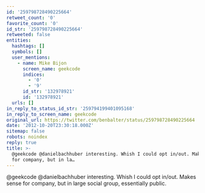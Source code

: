 ```yaml
---
id: '259798728490225664'
retweet_count: '0'
favorite_count: '0'
id_str: '259798728490225664'
retweeted: false
entities:
  hashtags: []
  symbols: []
  user_mentions:
    - name: Mike Bijon
      screen_name: geekcode
      indices:
        - '0'
        - '9'
      id_str: '132978921'
      id: '132978921'
  urls: []
in_reply_to_status_id_str: '259794199401095168'
in_reply_to_screen_name: geekcode
original_url: https://twitter.com/benbalter/status/259798728490225664
date: '2012-10-20T23:30:18.000Z'
sitemap: false
robots: noindex
reply: true
title: >-
  @geekcode @danielbachhuber interesting. Whish I could opt in/out. Makes sense
  for company, but in la…
---
```


@geekcode @danielbachhuber interesting. Whish I could opt in/out. Makes sense for company, but in large social group, essentially public.